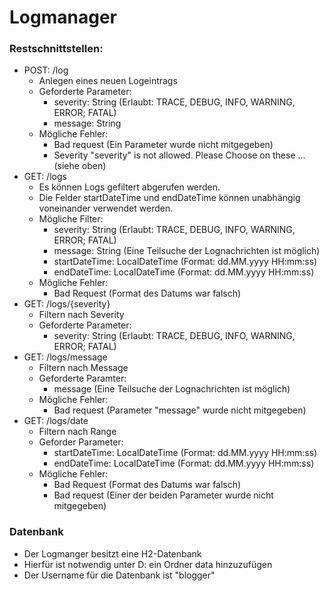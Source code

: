 # Logmanager

### Restschnittstellen:
* POST: /log
  * Anlegen eines neuen Logeintrags
  * Geforderte Parameter:
    * severity: String (Erlaubt: TRACE, DEBUG, INFO, WARNING, ERROR; FATAL)
    * message: String
  * Mögliche Fehler:
    * Bad request (Ein Parameter wurde nicht mitgegeben)  
    * Severity "severity" is not allowed. Please Choose on these ... (siehe oben) 
* GET: /logs
  * Es können Logs gefiltert abgerufen werden.
  * Die Felder startDateTime und endDateTime können unabhängig voneinander verwendet werden.
  * Mögliche Filter:
    * severity: String (Erlaubt: TRACE, DEBUG, INFO, WARNING, ERROR; FATAL)
    * message: String (Eine Teilsuche der Lognachrichten ist möglich)
    * startDateTime: LocalDateTime (Format: dd.MM.yyyy HH:mm:ss)
    * endDateTime: LocalDateTime (Format: dd.MM.yyyy HH:mm:ss)
  * Mögliche Fehler:
    * Bad Request (Format des Datums war falsch)
* GET: /logs/{severity}
  * Filtern nach Severity
  * Geforderte Parameter: 
    * severity: String (Erlaubt: TRACE, DEBUG, INFO, WARNING, ERROR; FATAL)
* GET: /logs/message
  * Filtern nach Message
  * Geforderte Paramter:
    * message (Eine Teilsuche der Lognachrichten ist möglich)
  * Mögliche Fehler:
    * Bad request (Parameter "message" wurde nicht mitgegeben)
* GET: /logs/date
  * Filtern nach Range
  * Geforder Parameter:
    * startDateTime: LocalDateTime (Format: dd.MM.yyyy HH:mm:ss)
    * endDateTime: LocalDateTime (Format: dd.MM.yyyy HH:mm:ss)
  * Mögliche Fehler:
    * Bad Request (Format des Datums war falsch)
    * Bad request (Einer der beiden Parameter wurde nicht mitgegeben)
  
### Datenbank
* Der Logmanger besitzt eine H2-Datenbank
* Hierfür ist notwendig unter D: ein Ordner data hinzuzufügen
* Der Username für die Datenbank ist "blogger"